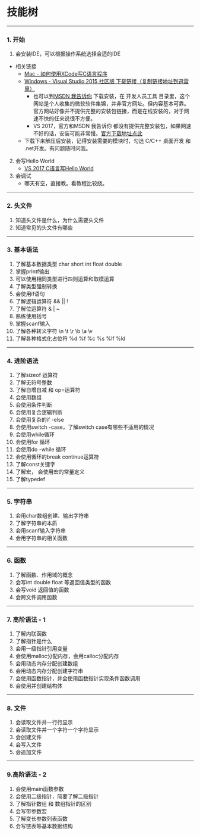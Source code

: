 # 技能树

******

### 1. 开始
1. 会安装IDE，可以根据操作系统选择合适的IDE 
+ 相关链接
    + [Mac - 如何使用XCode写C语言程序](http://blog.csdn.net/CHENYUFENG1991/article/details/47382167)
    + [Windows - Visual Studio 2015 社区版 下载链接（复制链接地址到迅雷里）]("ed2k://|file|en_visual_studio_community_2015_with_update_3_x86_x64_dvd_8923300.iso|7617847296|AC962389EB54AF93431568804CB10875|/")
        + 也可以到[MSDN 我告诉你](http://msdn.itellyou.cn) 下载安装，在 开发人员工具 目录里，这个网站是个人收集的微软软件集锦，并非官方网址。但内容基本可靠。官方网站好像并不提供完整的安装包链接，而是在线安装的，对于网速不快的任来说很不方便。
        + VS 2017，官方和MSDN 我告诉你 都没有提供完整安装包，如果网速不好的话，安装可能非常慢。[官方下载地址点此](https://www.visualstudio.com/zh-hans/thank-you-downloading-visual-studio/?sku=Community&rel=15)
    + 下载下来解压后安装，记得安装需要的模块时，勾选 C/C++ 桌面开发 和 .net开发。有问题随时问我。
2. 会写Hello World
    + [VS 2017 C语言写Hello World](http://blog.csdn.net/qq_39561376/article/details/76168987)
3. 会调试
    + 哪天有空，直接教。看教程比较绕。

******

### 2. 头文件
1. 知道头文件是什么，为什么需要头文件
2. 知道常见的头文件有哪些

******

### 3. 基本语法
1. 了解基本数据类型 char short int float double 
7. 掌握printf输出
2. 可以使用相同类型进行四则运算和取模运算
3. 了解类型强制转换
3. 会使用if语句
3. 了解逻辑运算符 && \|\| !
4. 了解位运算符 & \| ~
5. 熟练使用括号
6. 掌握scanf输入
8. 了解各种转义字符 \n \t \r \b \a \v
9. 了解各种格式化占位符 %d %f %c %s %lf %ld

******

### 4.  进阶语法
1. 了解sizeof 运算符
1. 了解无符号整数
2. 了解自增自减 和 op=运算符
1. 会使用数组
2. 会使用条件判断
3. 会使用复合逻辑判断
3. 会使用复杂的if -else
4. 会使用switch -case，了解switch case有哪些不适用的情况
5. 会使用while循环
6. 会使用for 循环
7. 会使用do -while 循环
8. 会使用循环的break continue运算符
8. 了解const关键字
9. 了解宏， 会使用宏的常量定义
8. 了解typedef

******

### 5. 字符串
1. 会用char数组创建、输出字符串
2. 了解字符串的本质
3. 会用scanf输入字符串
4. 会用字符串的相关函数

******

### 6. 函数
1. 了解函数、作用域的概念
2. 会写int double float 等返回值类型的函数
3. 会写void 返回值的函数
4. 会跨文件调用函数

******

### 7. 高阶语法 - 1
1. 了解内联函数
1. 了解指针是什么
2. 会用一级指针引用变量
3. 会使用malloc分配内存，会用calloc分配内存
4. 会用动态内存分配创建数组
5. 会用动态内存分配创建字符串
6. 会使用函数指针，并会使用函数指针实现条件函数调用
8. 会使用并创建结构体

******

### 8. 文件
1. 会读取文件并一行行显示
2. 会读取文件并一个字符一个字符显示
3. 会创建文件
4. 会写入文件
5. 会追加文件

******

### 9.高阶语法 - 2
1. 会使用main函数参数
2. 会使用二级指针，简要了解二级指针
3. 了解指针数组 和 数组指针的区别
4. 会写带参数宏
4. 了解变长参数列表函数
5. 会写链表等基本数据结构